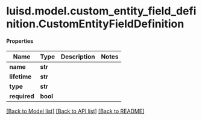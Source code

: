 # luisd.model.custom_entity_field_definition.CustomEntityFieldDefinition

#### Properties
Name | Type | Description | Notes
------------ | ------------- | ------------- | -------------
**name** | **str** |  | 
**lifetime** | **str** |  | 
**type** | **str** |  | 
**required** | **bool** |  | 

[[Back to Model list]](../../README.md#documentation-for-models) [[Back to API list]](../../README.md#documentation-for-api-endpoints) [[Back to README]](../../README.md)

